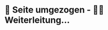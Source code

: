 # 🚚 Seite umgezogen - 🏃‍♂️ Weiterleitung...

<script>
if (typeof window !== 'undefined') {
    window.location.href = "/de/software/index.html";
}
</script>
